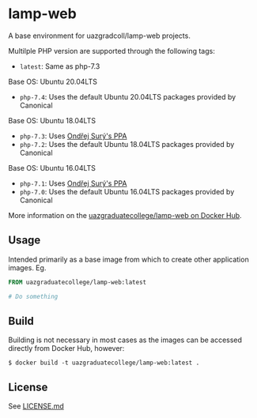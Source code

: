 # lamp-web

A base environment for uazgradcoll/lamp-web projects.

Multilple PHP version are supported through the following tags:

- `latest`: Same as php-7.3

Base OS: Ubuntu 20.04LTS

- `php-7.4`: Uses the default Ubuntu 20.04LTS packages provided by Canonical

Base OS: Ubuntu 18.04LTS

- `php-7.3`: Uses [Ondřej Surý's PPA](https://launchpad.net/~ondrej/+archive/ubuntu/php)
- `php-7.2`: Uses the default Ubuntu 18.04LTS packages provided by Canonical

Base OS: Ubuntu 16.04LTS

- `php-7.1`: Uses [Ondřej Surý's PPA](https://launchpad.net/~ondrej/+archive/ubuntu/php)
- `php-7.0`: Uses the default Ubuntu 16.04LTS packages provided by Canonical

More information on the [uazgraduatecollege/lamp-web on Docker Hub](https://cloud.docker.com/u/uazgraduatecollege/repository/docker/uazgraduatecollege/lamp-web).

## Usage

Intended primarily as a base image from which to create other application images. Eg.

```Dockerfile
FROM uazgraduatecollege/lamp-web:latest

# Do something
```

## Build

Building is not necessary in most cases as the images can be accessed directly from Docker Hub, however:

```
$ docker build -t uazgraduatecollege/lamp-web:latest .
```

## License

See [LICENSE.md](LICENSE.md)

